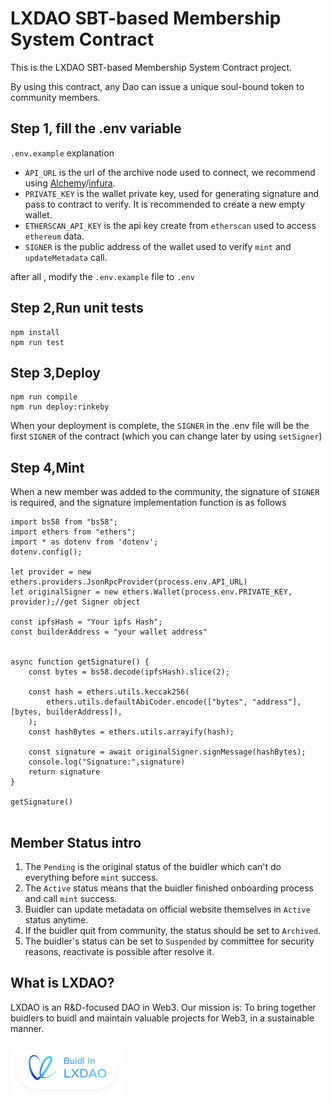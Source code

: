 # LXDAO SBT-based Membership System Contract

This is the LXDAO SBT-based Membership System Contract project.

By using this contract, any Dao can issue a unique soul-bound token to community members.

## Step 1, fill the .env variable

`.env.example` explanation

- `API_URL` is the url of the archive node used to connect, we recommend using [Alchemy](https://www.alchemy.com/)/[infura](https://infura.io/).
- `PRIVATE_KEY` is the wallet private key, used for generating signature and pass to contract to verify. It is recommended to create a new empty wallet.
- `ETHERSCAN_API_KEY` is the api key create from `etherscan` used to access `ethereum` data.
- `SIGNER` is the public address of the wallet used to verify `mint` and `updateMetadata` call.

after all , modify the `.env.example` file to `.env`

## Step 2,Run unit tests

```
npm install
npm run test
```

## Step 3,Deploy

```
npm run compile
npm run deploy:rinkeby
```

When your deployment is complete, the `SIGNER` in the .env file will be the first `SIGNER` of the contract (which you can change later by using `setSigner`)

## Step 4,Mint
When a new member was added to the community, the signature of `SIGNER` is required, and the signature implementation function is as follows

```
import bs58 from "bs58";
import ethers from "ethers";
import * as dotenv from 'dotenv';
dotenv.config();

let provider = new ethers.providers.JsonRpcProvider(process.env.API_URL)
let originalSigner = new ethers.Wallet(process.env.PRIVATE_KEY, provider);//get Signer object

const ipfsHash = "Your ipfs Hash";
const builderAddress = "your wallet address"


async function getSignature() {
    const bytes = bs58.decode(ipfsHash).slice(2);

    const hash = ethers.utils.keccak256(
        ethers.utils.defaultAbiCoder.encode(["bytes", "address"], [bytes, builderAddress]),
    );
    const hashBytes = ethers.utils.arrayify(hash);

    const signature = await originalSigner.signMessage(hashBytes);
    console.log("Signature:",signature)
    return signature
}

getSignature()
    
```


## Member Status intro

1. The `Pending` is the original status of the buidler which can't do everything before `mint` success.
2. The `Active` status means that the buidler finished onboarding process and call `mint` success.
3. Buidler can update metadata on official website themselves in `Active` status anytime.
4. If the buidler quit from community, the status should be set to `Archived`.
5. The buidler's status can be set to `Suspended` by committee for security reasons, reactivate is possible after resolve it.

## What is LXDAO?

LXDAO is an R&D-focused DAO in Web3. Our mission is: To bring together buidlers to buidl and maintain valuable projects for Web3, in a sustainable manner.

<a target="_blank" href="https://lxdao.io/"><img alt="Buidl in LXDAO" src="buildinlxdao.png" width="180" /></a>
